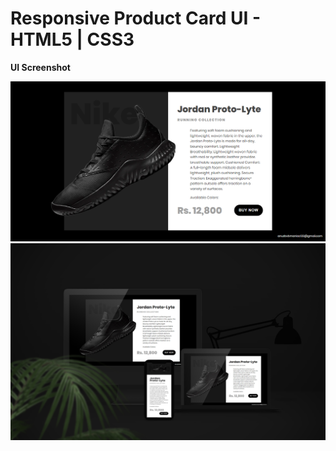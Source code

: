 # Responsive Product Card UI - HTML5 | CSS3 
  <strong> UI Screenshot </strong>
  <p>
    <img src="assets/img/jordan.png"/> </br>
    <img src="assets/img/presentation.jpg" width=""/>
  <p>
  
